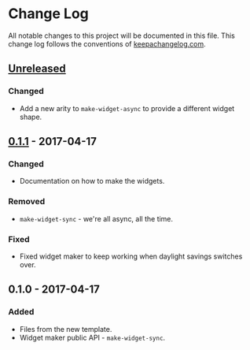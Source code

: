 # Change Log
All notable changes to this project will be documented in this file. This change log follows the conventions of [keepachangelog.com](http://keepachangelog.com/).

## [Unreleased]
### Changed
- Add a new arity to `make-widget-async` to provide a different widget shape.

## [0.1.1] - 2017-04-17
### Changed
- Documentation on how to make the widgets.

### Removed
- `make-widget-sync` - we're all async, all the time.

### Fixed
- Fixed widget maker to keep working when daylight savings switches over.

## 0.1.0 - 2017-04-17
### Added
- Files from the new template.
- Widget maker public API - `make-widget-sync`.

[Unreleased]: https://github.com/your-name/rcajal-mmvca/compare/0.1.1...HEAD
[0.1.1]: https://github.com/your-name/rcajal-mmvca/compare/0.1.0...0.1.1
